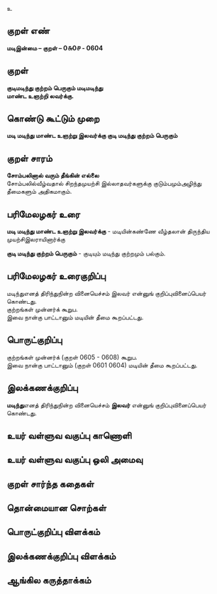 உ

## குறள் எண் 

**மடிஇன்மை – குறள் – 0௬0௪ - 0604**  

## குறள் 

**குடிமடிந்து குற்றம் பெருகும் மடிமடிந்து  
மாண்ட உஞற்றி லவர்க்கு.**  

## கொண்டு கூட்டும் முறை

**மடி மடிந்து மாண்ட உஞற்று இலவர்க்கு குடி மடிந்து குற்றம் பெருகும்**

## குறள் சாரம் 

**சோம்பலினால் வரும் தீங்கின் எல்லை**  
சோம்பலில்வீழ்வதால் சிறந்தமுயற்சி இல்லாதவர்களுக்கு குடும்பமும்அழிந்து தீமைகளும் அதிகமாகும்.  

## பரிமேலழகர் உரை

**மடி மடிந்து மாண்ட உஞற்று இலவர்க்கு** - மடியின்கண்ணே வீழ்தலான் திருந்திய முயற்சிஇலராயினார்க்கு  

**குடி மடிந்து குற்றம் பெருகும்** - குடியும் மடிந்து குற்றமும் பல்கும். 

## பரிமேலழகர் உரைகுறிப்பு   

மடிந்துஎனத் திரிந்துநின்ற வினையெச்சம் இலவர் என்னுங் குறிப்புவினைப்பெயர் கொண்டது.  
குற்றங்கள் முன்னர்க் கூறுப.  
இவை நான்கு பாட்டானும் மடியின் தீமை கூறப்பட்டது.     

## பொருட்குறிப்பு 
 
குற்றங்கள் முன்னர்க் (குறள் 0605 - 0608) கூறுப.  
இவை நான்கு பாட்டானும் (குறள் 0601 0604) மடியின் தீமை கூறப்பட்டது.

## இலக்கணக்குறிப்பு  

**மடிந்து**எனத் திரிந்துநின்ற வினையெச்சம் **இலவர்** என்னுங் குறிப்புவினைப்பெயர் கொண்டது.   

## உயர் வள்ளுவ வகுப்பு காணொளி


## உயர் வள்ளுவ வகுப்பு ஒலி அமைவு 

 
## குறள் சார்ந்த கதைகள் 


## தொன்மையான சொற்கள்


## பொருட்குறிப்பு விளக்கம்


## இலக்கணக்குறிப்பு விளக்கம்


## ஆங்கில கருத்தாக்கம் 


